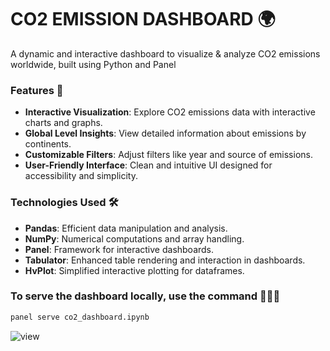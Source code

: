 # CO2 EMISSION DASHBOARD 🌍

A dynamic and interactive dashboard to visualize & analyze CO2 emissions worldwide, built using Python and Panel

### Features 🚀

- **Interactive Visualization**: Explore CO2 emissions data with interactive charts and graphs.
- **Global Level Insights**: View detailed information about emissions by continents.
- **Customizable Filters**: Adjust filters like year and source of emissions.
- **User-Friendly Interface**: Clean and intuitive UI designed for accessibility and simplicity.

### Technologies Used 🛠️

- **Pandas**: Efficient data manipulation and analysis.
- **NumPy**: Numerical computations and array handling.
- **Panel**: Framework for interactive dashboards.
- **Tabulator**: Enhanced table rendering and interaction in dashboards.
- **HvPlot**: Simplified interactive plotting for dataframes.

### To serve the dashboard locally, use the command 🧑🏻‍💻
```bash
panel serve co2_dashboard.ipynb
```

![view](https://github.com/user-attachments/assets/8d442cef-f35d-4314-bf50-363ad7e14d8c)